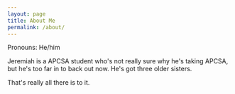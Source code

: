 ```yaml
---
layout: page
title: About Me
permalink: /about/
---
```

Pronouns: He/him

Jeremiah is a APCSA student who's not really sure why he's taking APCSA, but he's too far in to back out now.
He's got three older sisters.

That's really all there is to it.




